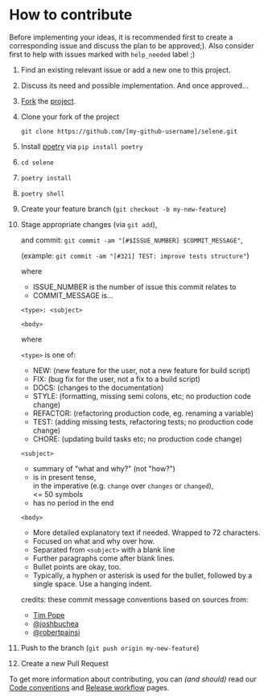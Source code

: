 <!-- --8<-- [start:githubSection] -->

# How to contribute

Before implementing your ideas, it is recommended first to create a corresponding issue and discuss the plan to be approved;). Also consider first to help with issues marked with `help_needed` label ;)

1. Find an existing relevant issue or add a new one to this project.
2. Discuss its need and possible implementation. And once approved...
3. [Fork][how-to-fork-project] the [project][selene-fork].
4. Clone your fork of the project

    `git clone https://github.com/[my-github-username]/selene.git`

5. Install [poetry][poetry-org] via `pip install poetry`
6. `cd selene`
7. `poetry install`
8. `poetry shell`
9. Create your feature branch (`git checkout -b my-new-feature`)
10. Stage appropriate changes (via `git add`),

    and commit: `git commit -am "[#$ISSUE_NUMBER] $COMMIT_MESSAGE"`,

    (example: `git commit -am "[#321] TEST: improve tests structure"`)

    where

    - ISSUE_NUMBER is the number of issue this commit relates to  
    - COMMIT_MESSAGE is...

    ```plain
    <type>: <subject>

    <body>
    ```

    where

    `<type>` is one of:

      - NEW: (new feature for the user, not a new feature for build script)
      - FIX: (bug fix for the user, not a fix to a build script)
      - DOCS: (changes to the documentation)
      - STYLE: (formatting, missing semi colons, etc; no production code change)
      - REFACTOR: (refactoring production code, eg. renaming a variable)
      - TEST: (adding missing tests, refactoring tests; no production code change)
      - CHORE: (updating build tasks etc; no production code change)

    `<subject>`

      - summary of "what and why?" (not "how?")
      - is in present tense,  
        in the imperative (e.g. `change` over `changes` or `changed`),  
        <= 50 symbols
      - has no period in the end

    `<body>`

      - More detailed explanatory text if needed. Wrapped to 72 characters.
      - Focused on what and why over how.
      - Separated from `<subject>` with a blank line
      - Further paragraphs come after blank lines.
      - Bullet points are okay, too.
      - Typically, a hyphen or asterisk is used for the bullet, followed by a  single space. Use a hanging indent.

    credits: these commit message conventions based on sources from:

      - [Tim Pope][tim-pope]
      - [@joshbuchea][joshbuchea]
      - [@robertpainsi][robertpainsi]

11. Push to the branch (`git push origin my-new-feature`)
12. Create a new Pull Request

To get more information about contributing,
you can *(and should)* read our
[Code conventions][code-conventions]
and
[Release workflow][release-workflow]
pages.

<!-- References -->
[how-to-fork-project]: https://docs.github.com/en/github/getting-started-with-github/fork-a-repo
[selene-fork]: https://github.com/yashaka/selene/fork
[poetry-org]: https://python-poetry.org
[tim-pope]: https://tbaggery.com/2008/04/19/a-note-about-git-commit-messages.html
[joshbuchea]: https://gist.github.com/joshbuchea/6f47e86d2510bce28f8e7f42ae84c716
[robertpainsi]: https://gist.github.com/robertpainsi/b632364184e70900af4ab688decf6f53
<!-- --8<-- [end:githubSection] -->

<!-- GitHub only references -->
[code-conventions]: https://yashaka.github.io/selene/contribution/code-conventions-guide/
[release-workflow]: https://yashaka.github.io/selene/contribution/release-workflow-guide/
